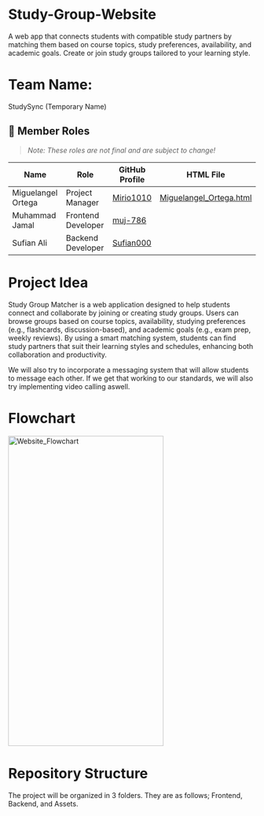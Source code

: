 # Study-Group-Website
A web app that connects students with compatible study partners by matching them based on course topics, study preferences, availability, and academic goals. Create or join study groups tailored to your learning style.

# Team Name:
StudySync (Temporary Name)

## 👥 Member Roles

> *Note: These roles are not final and are subject to change!*

| Name               | Role               | GitHub Profile                              | HTML File |
|--------------------|--------------------|---------------------------------------------|-----------|
| Miguelangel Ortega | Project Manager    | [Mirio1010](https://github.com/Mirio1010)   | [Miguelangel_Ortega.html](https://github.com/Mirio1010/Study-Group-Website/blob/main/Members%20HTML%20files/Miguelangel_Ortega.html)          |
| Muhammad Jamal     | Frontend Developer | [muj-786](https://github.com/muj-786)       |           |
| Sufian Ali         | Backend Developer  | [Sufian000](https://github.com/Sufian000)   |           |


# Project Idea
Study Group Matcher is a web application designed to help students connect and collaborate by joining or creating study groups. Users can browse groups based on course topics, availability, studying preferences (e.g., flashcards, discussion-based), and academic goals (e.g., exam prep, weekly reviews). By using a smart matching system, students can find study partners that suit their learning styles and schedules, enhancing both collaboration and productivity. 

We will also try to incorporate a messaging system that will allow students to message each other. If we get that working to our standards, we will also try implementing video calling aswell.

# Flowchart

<img width="316" height="631" alt="Website_Flowchart" src="https://github.com/user-attachments/assets/388235a9-d5d4-4966-a79f-6c09ab76b728" />

# Repository Structure
The project will be organized in 3 folders. They are as follows; Frontend, Backend, and Assets.



